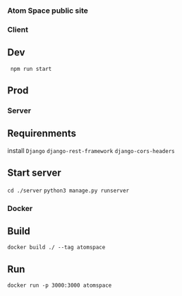 ### Atom Space public site

### Client

## Dev 
``` npm run start```

## Prod

### Server
## Requirenments
install 
```Django```
```django-rest-framework```
```django-cors-headers```
## Start server

```cd ./server```
```python3 manage.py runserver```
### Docker 

## Build 
```docker build ./ --tag atomspace```

## Run
```docker run -p 3000:3000 atomspace```
